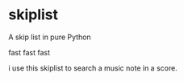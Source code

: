 # skiplist
A skip list in pure Python

fast fast fast

i use this skiplist to search a music note in a score.
